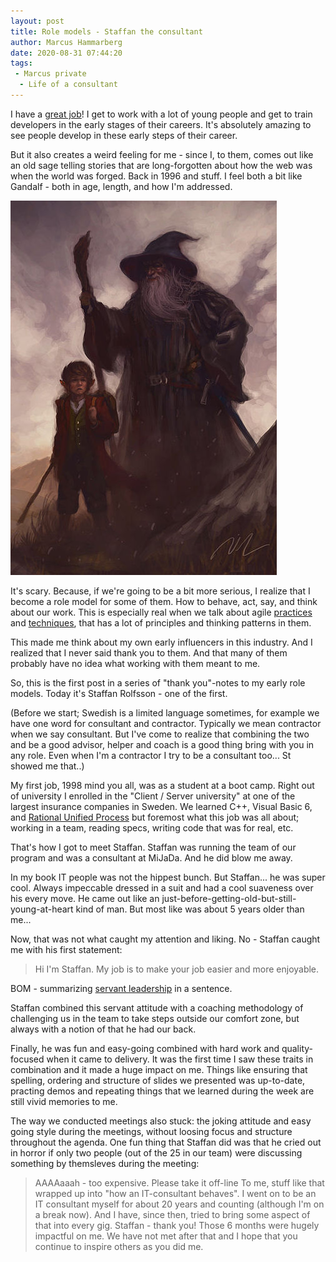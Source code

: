 ```yaml
---
layout: post
title: Role models - Staffan the consultant
author: Marcus Hammarberg
date: 2020-08-31 07:44:20
tags:
 - Marcus private
  - Life of a consultant
---
```


I have a [great job](https://salt.study/)! I get to work with a lot of young people and get to train developers in the early stages of their careers. It's absolutely amazing to see people develop in these early steps of their career.

But it also creates a weird feeling for me - since I, to them, comes out like an old sage telling stories that are long-forgotten about how the web was when the world was forged. Back in 1996 and stuff. I feel both a bit like Gandalf - both in age, length, and how I'm addressed.

![Gandalf](/img/gandalf.jpg)

It's scary. Because, if we're going to be a bit more serious, I realize that I become a role model for some of them. How to behave, act, say, and think about our work. This is especially real when we talk about agile [practices](https://appliedtechnology.github.io/protips/planningAProject) and [techniques](https://appliedtechnology.github.io/protips/tdd), that has a lot of principles and thinking patterns in them.

This made me think about my own early influencers in this industry. And I realized that I never said thank you to them. And that many of them probably have no idea what working with them meant to me.

So, this is the first post in a series of "thank you"-notes to my early role models. Today it's Staffan Rolfsson - one of the first.

<!-- excerpt-end -->

(Before we start; Swedish is a limited language sometimes, for example we have one word for consultant and contractor. Typically we mean contractor when we say consultant. But I've come to realize that combining the two and be a good advisor, helper and coach is a good thing bring with you in any role. Even when I'm a contractor I try to be a consultant too... St showed me that..)

My first job, 1998 mind you all, was as a student at a boot camp. Right out of university I enrolled in the "Client / Server university" at one of the largest insurance companies in Sweden. We learned C++, Visual Basic 6, and [Rational Unified Process](https://en.wikipedia.org/wiki/Rational_Unified_Process) but foremost what this job was all about; working in a team, reading specs, writing code that was for real, etc.

That's how I got to meet Staffan. Staffan was running the team of our program and was a consultant at MiJaDa. And he did blow me away.

In my book IT people was not the hippest bunch. But Staffan... he was super cool. Always impeccable dressed in a suit and had a cool suaveness over his every move. He came out like an just-before-getting-old-but-still-young-at-heart kind of man. But most like was about 5 years older than me...

Now, that was not what caught my attention and liking. No - Staffan caught me with his first statement:

>  Hi I'm Staffan. My job is to make your job easier and more enjoyable.

BOM - summarizing [servant leadership](https://en.wikipedia.org/wiki/Servant_leadership) in a sentence.

Staffan combined this servant attitude with a coaching methodology of challenging us in the team to take steps outside our comfort zone, but always with a notion of that he had our back.

Finally, he was fun and easy-going combined with hard work and quality-focused when it came to delivery. It was the first time I saw these traits in combination and it made a huge impact on me. Things like ensuring that spelling, ordering and structure of slides we presented was up-to-date, practing demos and repeating things that we learned during the week are still vivid memories to me.

The way we conducted meetings also stuck: the joking attitude and easy going style during the meetings, without loosing focus and structure throughout the agenda. One fun thing that Staffan did was that he cried out in horror if only two people (out of the 25 in our team) were discussing something by themsleves during the meeting:

>  AAAAaaah - too expensive. Please take it off-line
To me, stuff like that wrapped up into "how an IT-consultant behaves". I went on to be an IT consultant myself for about 20 years and counting (although I'm on a break now). And I have, since then, tried to bring some aspect of that into every gig.
Staffan - thank you! Those 6 months were hugely impactful on me. We have not met after that and I hope that you continue to inspire others as you did me.